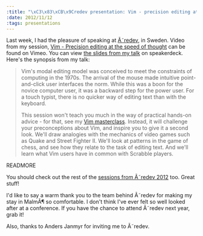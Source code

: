```yaml
--- 
:title: "\xC3\x83\xCB\x9Credev presentation: Vim - precision editing at the speed of thought"
:date: 2012/11/12
:tags: presentations
---
```


Last week, I had the pleasure of speaking at [Ã˜redev][o], in Sweden. Video from my session, [Vim - Precision editing at the speed of thought][video] can be found on Vimeo. You can view [the slides from my talk][slides] on speakerdeck. Here's the synopsis from my talk:

> Vim's modal editing model was conceived to meet the constraints of computing in the 1970s. The arrival of the mouse made intuitive point-and-click user interfaces the norm. While this was a boon for the novice computer user, it was a backward step for the power user. For a touch typist, there is no quicker way of editing text than with the keyboard.
> 
> This session won't teach you much in the way of practical hands-on advice - for that, see my [Vim masterclass][workshop]. Instead, it will challenge your preconceptions about Vim, and inspire you to give it a second look. We'll draw analogies with the mechanics of video games such as Quake and Street Fighter II. We'll look at patterns in the game of chess, and see how they relate to the task of editing text. And we'll learn what Vim users have in common with Scrabble players.

[o]: http://oredev.org/
[video]: https://vimeo.com/53144573
[slides]: https://speakerdeck.com/nelstrom/vim-precision-editing-at-the-speed-of-thought
[workshop]: http://oredev.org/2012/sessions/vim-masterclass

READMORE

You should check out the rest of the [sessions from Ã˜redev 2012][vids] too. Great stuff!

I'd like to say a warm thank you to the team behind Ã˜redev for making my stay in MalmÃ¶ so comfortable. I don't think I've ever felt so well looked after at a conference. If you have the chance to attend Ã˜redev next year, grab it!

Also, thanks to Anders Janmyr for inviting me to Ã˜redev.

[vids]: http://oredev.org/2012/videos
